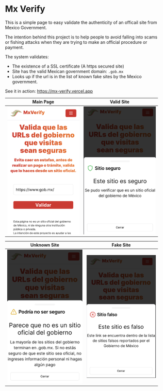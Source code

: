 # Mx Verify

This is a simple page to easy validate the authenticity of an officail site from Mexico Government.

The intention behind this project is to help people to avoid falling into scams or fishing attacks when they are trying to make an official procedure or payment.

The system validates:
- The existence of a SSL certificate (A https secured site)
- Site has the valid Mexican government domain: `.gob.mx`
- Looks up if the url is in the list of known fake sites by the Mexico government.


See it in action: https://mx-verify.vercel.app

| Main Page              | Valid Site             |
| ---------------------- | ---------------------- |
| ![Demo](https://raw.githubusercontent.com/emanuelosva/mx-verify/main/_demo/demo-page.png) | ![Demo](https://raw.githubusercontent.com/emanuelosva/mx-verify/main/_demo/demo-success.png) |


| Unknown Site           | Fake Site             |
| ---------------------- | ---------------------- |
| ![Demo](https://raw.githubusercontent.com/emanuelosva/mx-verify/main/_demo/demo-warning.png) | ![Demo](https://raw.githubusercontent.com/emanuelosva/mx-verify/main/_demo/demo-danger.png) |
